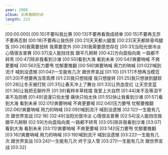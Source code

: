 ```yaml
---
year: 2008
album: 后青春期的诗
length: 223
---
```

[00:00.000]
[00:10]不要叫我比赛
[00:13]不要再看我成绩单
[00:15]不要再无奈 不要再忍耐
[00:18]不要再让我伤肝
[00:21]天天都火腿蛋
[00:23]天天都排骨鸡腿饭
[00:26]我需要扭转 我需要意外
[00:29]我需要感觉存在
[00:31]当阳光很冷淡 心情很吉普赛
[00:37]没人能挡住我 跟平凡掰掰
[00:42]方向盘指向南 一路都不转弯
[00:47]除非我看到沙滩
[00:50]看到大海 看到未来
[00:54]!爽要呐喊 不爽更要喊
[00:56]!压力要甩 忧郁要推翻
[00:59]!爽要呐喊 用力的呐喊
[01:02]!喊到流汗 喊到没遗憾
[01:04]!一生能有几次 跟世界宣战
[01:10]
[01:17]不想再当模范
[01:20]不想要再当乖乖牌
[01:23]我只想摇摆 我只想旋转
[01:25]我只想骇到腿软
[01:28]让冬天被打败
[01:31]让春天冲上了舞台
[01:33]让热血变红 让天空变蓝
[01:36]让我把无聊炸开
[01:39]看羚羊草枝摆 我爱上大自然
[01:44]来不及等泪干 来不及防晒
[01:49]浪漫只怕太慢 痛快只怕太快
[01:55]快让我看到沙滩
[01:57]看到大海 看到未来
[02:01]!爽要呐喊 不爽更要喊
[02:04]!压力要甩 忧郁要推翻
[02:06]!爽要呐喊 用力的呐喊
[02:09]!喊到流汗 喊到没遗憾
[02:12]!一生能有几次 跟世界宣战
[02:18]
[02:49]当阳光很冷淡 心情很吉普赛
[02:54]没人能挡住我 跟平凡掰掰
[02:59]方向盘指向南 一路都不转弯
[03:05]除非我看到沙滩
[03:07]看到大海 看到未来
[03:11]!爽要呐喊 不爽更要喊
[03:14]!压力要甩 忧郁要推翻
[03:16]!爽要呐喊 用力的呐喊
[03:19]!喊到流汗 喊到没遗憾
[03:22]!一生能有几次 跟世界宣战
[03:24]!一生能有几次 终于没人管
[03:27]!一生能有几次 跟世界宣战
[03:32]